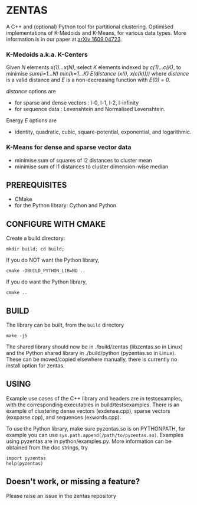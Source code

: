 # ZENTAS

A C++ and (optional) Python tool for partitional clustering. Optimised implementations of K-Medoids and K-Means, for various data types. More information is in our paper at [arXiv 1609.04723](https://arxiv.org/abs/1609.04723). 



### K-Medoids a.k.a. K-Centers

Given *N* elements *x(1)...x(N)*, select *K* elements indexed by *c(1)...c(K)*, to minimise  *sum(i=1...N) min(k=1...K) E(distance (x(i), x(c(k))))* where *distance* is a valid distance and *E* is a non-decreasing function with *E(0) = 0*.

*distance* options are  
  * for sparse and dense vectors : l-0, l-1, l-2, l-infinity
  * for sequence data : Levenshtein and Normalised Levenshtein.
    
Energy *E* options are  
  * identity, quadratic, cubic, square-potential, exponential, and logarithmic.

### K-Means for dense and sparse vector data  

   * minimise sum of squares of l2 distances to cluster mean   
   * minimise sum of l1 distances to cluster dimension-wise median


## PREREQUISITES

* CMake
* for the Python library: Cython and Python


## CONFIGURE WITH CMAKE


Create a build directory:
```
mkdir build; cd build;
```

If you do NOT want the Python library, 

```
cmake -DBUILD_PYTHON_LIB=NO ..
```

If you do want the Python library, 


```
cmake ..
```

## BUILD

The library can be built, from the `build` directory 

```
make -j5
```

The shared library should now be in ./build/zentas (libzentas.so in Linux) and the Python shared library in ./build/python (pyzentas.so in Linux). These can be moved/copied elsewhere manually, there is currently no install option for zentas.


## USING

Example use cases of the C++ library and headers are in testsexamples, with the corresponding executables in build/testsexamples. There is an example of clustering dense vectors (exdense.cpp), sparse vectors (exsparse.cpp), and sequences (exwords.cpp). 

To use the Python library, make sure pyzentas.so is on PYTHONPATH, for example you can use `sys.path.append(/path/to/pyzentas.so)`. Examples using pyzentas are in python/examples.py.  More information can be obtained from the doc strings, try 
```
import pyzentas
help(pyzentas)
``` 


## Doesn't work, or missing a feature?

Please raise an issue in the zentas repository

